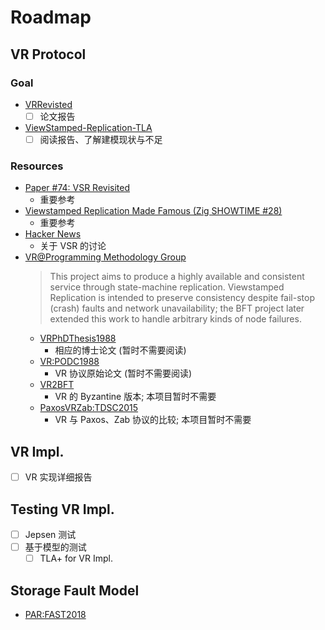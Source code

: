 # Roadmap
## VR Protocol
### Goal
- [VRRevisted](./Viewstamped%20Replication%20Revisited.pdf)
  - [ ] 论文报告
- [ViewStamped-Replication-TLA](https://github.com/pkj415/ViewStamped-Replication-TLA)
  - [ ] 阅读报告、了解建模现状与不足
### Resources
- [Paper #74: VSR Revisited](https://www.bilibili.com/video/BV1rU4y1p7t5?p=38&share_source=copy_web)
  - 重要参考
- [Viewstamped Replication Made Famous (Zig SHOWTIME #28)](https://www.bilibili.com/video/BV1Ma411e7xC?share_source=copy_web)
  - 重要参考
- [Hacker News](https://news.ycombinator.com/item?id=29018988)
  - 关于 VSR 的讨论
- [VR@Programming Methodology Group](https://pmg.csail.mit.edu/vr/)
  > This project aims to produce a highly available and consistent service through state-machine replication. Viewstamped Replication is intended to preserve consistency despite fail-stop (crash) faults and network unavailability; the BFT project later extended this work to handle arbitrary kinds of node failures.
  - [VRPhDThesis1988](./PhD%20Thesis1988%20Viewstamped%20Replication%20for%20Highly%20Available%20Distributed%20Systems.pdf)
    - 相应的博士论文 (暂时不需要阅读)
  - [VR:PODC1988](./PODC1988%20Viewstamped%20Replication%20A%20New%20Primary%20Copy%20Method%20to%20Support%20Highly%20Available%20Distrbuted%20Systems.pdf)
    - VR 协议原始论文 (暂时不需要阅读)
  - [VR2BFT](./From%20Viewstamped%20Replication%20to%20Byzantine%20Fault%20Tolerance.pdf)
    - VR 的 Byzantine 版本; 本项目暂时不需要
  - [PaxosVRZab:TDSC2015](./TDSC2015%20Vive%20La%20Difference%20Paxos%20vs.%20Viewstamped%20Replication%20vs.%20Zab.pdf)
    - VR 与 Paxos、Zab 协议的比较; 本项目暂时不需要

## VR Impl.
  - [ ] VR 实现详细报告

## Testing VR Impl.
  - [ ] Jepsen 测试
  - [ ] 基于模型的测试
    - [ ] TLA+ for VR Impl.

## Storage Fault Model
- [PAR:FAST2018](./FAST2018%20Protocol-Aware%20Recovery%20for%20Consensus-Based%20Storage.pdf)